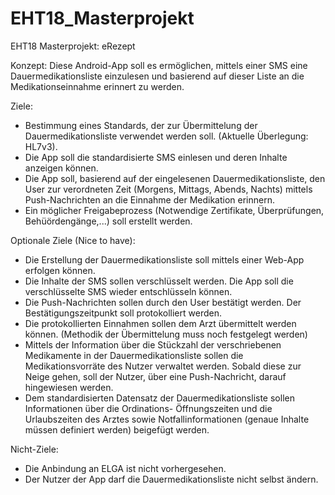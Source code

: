 # EHT18_Masterprojekt
EHT18 Masterprojekt: eRezept

Konzept: Diese Android-App soll es ermöglichen, mittels einer SMS eine Dauermedikationsliste 
einzulesen und basierend auf dieser Liste an die Medikationseinnahme erinnert zu werden.

Ziele: 
- Bestimmung eines Standards, der zur Übermittelung der Dauermedikationsliste verwendet werden soll.
  (Aktuelle Überlegung: HL7v3). 
- Die App soll die standardisierte SMS einlesen und deren Inhalte anzeigen können.
- Die App soll, basierend auf der eingelesenen Dauermedikationsliste, den User zur verordneten Zeit
  (Morgens, Mittags, Abends, Nachts) mittels Push-Nachrichten an die Einnahme der Medikation erinnern.
- Ein möglicher Freigabeprozess (Notwendige Zertifikate, Überprüfungen, Behüördengänge,...) soll 
  erstellt werden.
 
Optionale Ziele (Nice to have):
- Die Erstellung der Dauermedikationsliste soll mittels einer Web-App erfolgen können.
- Die Inhalte der SMS sollen verschlüsselt werden. Die App soll die verschlüsselte SMS 
  wieder entschlüsseln können.
- Die Push-Nachrichten sollen durch den User bestätigt werden. Der Bestätigungszeitpunkt soll
  protokolliert werden.    
- Die protokollierten Einnahmen sollen dem Arzt übermittelt werden können.
  (Methodik der Übermittelung muss noch festgelegt werden)
- Mittels der Information über die Stückzahl der verschriebenen Medikamente in der 
  Dauermedikationsliste sollen die Medikationsvorräte des Nutzer verwaltet werden.
  Sobald diese zur Neige gehen, soll der Nutzer, über eine Push-Nachricht, darauf
  hingewiesen werden. 
- Dem standardisierten Datensatz der Dauermedikationsliste sollen Informationen über die Ordinations-
  Öffnungszeiten und die Urlaubszeiten des Arztes sowie Notfallinformationen (genaue Inhalte müssen 
  definiert werden) beigefügt werden.
  
Nicht-Ziele:
- Die  Anbindung an ELGA ist nicht vorhergesehen.
- Der Nutzer der App darf die Dauermedikationsliste nicht selbst ändern.

